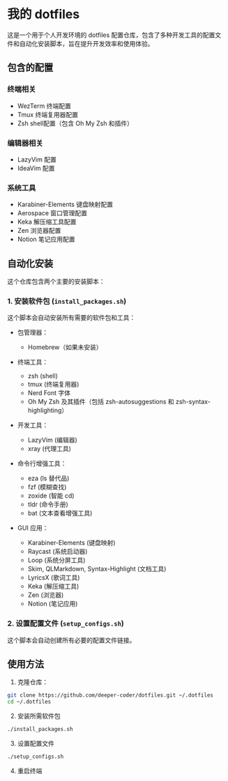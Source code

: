 # 我的 dotfiles

这是一个用于个人开发环境的 dotfiles 配置仓库，包含了多种开发工具的配置文件和自动化安装脚本，旨在提升开发效率和使用体验。

## 包含的配置

### 终端相关
- WezTerm 终端配置
- Tmux 终端复用器配置
- Zsh shell配置（包含 Oh My Zsh 和插件）

### 编辑器相关
- LazyVim 配置
- IdeaVim 配置

### 系统工具
- Karabiner-Elements 键盘映射配置
- Aerospace 窗口管理配置
- Keka 解压缩工具配置
- Zen 浏览器配置
- Notion 笔记应用配置

## 自动化安装

这个仓库包含两个主要的安装脚本：

### 1. 安装软件包 (`install_packages.sh`)

这个脚本会自动安装所有需要的软件包和工具：

- 包管理器：
  - Homebrew（如果未安装）

- 终端工具：
  - zsh (shell)
  - tmux (终端复用器)
  - Nerd Font 字体
  - Oh My Zsh 及其插件（包括 zsh-autosuggestions 和 zsh-syntax-highlighting）

- 开发工具：
  - LazyVim (编辑器)
  - xray (代理工具)

- 命令行增强工具：
  - eza (ls 替代品)
  - fzf (模糊查找)
  - zoxide (智能 cd)
  - tldr (命令手册)
  - bat (文本查看增强工具)

- GUI 应用：
  - Karabiner-Elements (键盘映射)
  - Raycast (系统启动器)
  - Loop (系统分屏工具)
  - Skim, QLMarkdown, Syntax-Highlight (文档工具)
  - LyricsX (歌词工具)
  - Keka (解压缩工具)
  - Zen (浏览器)
  - Notion (笔记应用)

### 2. 设置配置文件 (`setup_configs.sh`)

这个脚本会自动创建所有必要的配置文件链接。

## 使用方法

1. 克隆仓库：
```bash
git clone https://github.com/deeper-coder/dotfiles.git ~/.dotfiles
cd ~/.dotfiles
```
2. 安装所需软件包
```bash
./install_packages.sh
```
3. 设置配置文件
```bash
./setup_configs.sh
```
4. 重启终端